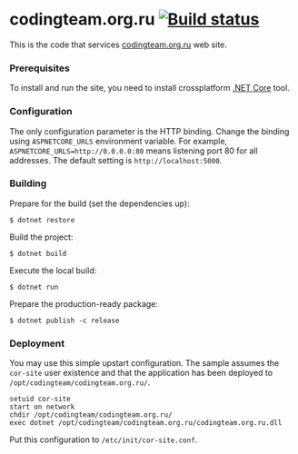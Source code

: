 codingteam.org.ru [![Build status][badge-travis]][status-travis]
=================

This is the code that services [codingteam.org.ru][] web
site.

### Prerequisites

To install and run the site, you need to install crossplatform [.NET
Core][dotnet] tool.

### Configuration

The only configuration parameter is the HTTP binding. Change the binding using
`ASPNETCORE_URLS` environment variable. For example,
`ASPNETCORE_URLS=http://0.0.0.0:80` means listening port 80 for all addresses.
The default setting is `http://localhost:5000`.

### Building

Prepare for the build (set the dependencies up):

```console
$ dotnet restore
```

Build the project:

```console
$ dotnet build
```

Execute the local build:

```console
$ dotnet run
```

Prepare the production-ready package:

```console
$ dotnet publish -c release
```

### Deployment

You may use this simple upstart configuration. The sample assumes the `cor-site`
user existence and that the application has been deployed to
`/opt/codingteam/codingteam.org.ru/`.

```
setuid cor-site
start on network
chdir /opt/codingteam/codingteam.org.ru/
exec dotnet /opt/codingteam/codingteam.org.ru/codingteam.org.ru.dll
```

Put this configuration to `/etc/init/cor-site.conf`.

[codingteam.org.ru]: http://codingteam.org.ru/
[dotnet]: https://dot.net/
[status-travis]: https://travis-ci.org/codingteam/codingteam.org.ru

[badge-travis]: https://travis-ci.org/codingteam/codingteam.org.ru.png?branch=develop
